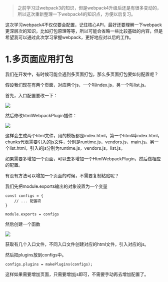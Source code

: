 >之前学习过webpack3的知识，但是webpack4升级后还是有很多变动的，所以这次重新整理一下webpack4的知识点，方便以后复习。

<p>这次学习webpack4不仅仅要会配置，记住核心API，最好还要理解一下webpack更深层次的知识，比如打包原理等等，所以可能会省略一些比较基础的内容，但是希望我可以通过此次学习掌握webpack，更好地应对以后的工作。</p>

<h1>1.多页面应用打包</h1>

<p>我们在开发中，有时候可能会遇到多页面打包，那么多页面打包要如何配置呢？</p>

<p>假设我们现在有两个页面，对应两个js，一个叫index.js，另一个叫list.js。</p>

<p>首先，入口配置要改一下：</p>


![](https://user-gold-cdn.xitu.io/2019/6/3/16b1d23e88b2bdda?w=389&h=172&f=png&s=7574)


<p>然后修改htmlWebpackPlugin插件：</p>


![](https://user-gold-cdn.xitu.io/2019/6/3/16b1d4737de97ab1?w=518&h=365&f=png&s=27753)


<p>这样会生成两个html文件，用的模板都是index.html，第一个html叫index.html，chunks代表需要引入的js文件，分别是runtime.js，vendors.js，main.js。另一个list.html，引入的js分别为runtime.js，vendors.js，list.js。</p>

<p>如果需要多增加一个页面，可以去多增加一个HtmlWebpackPlugin，然后做相应的配置。</p>

<p>有没有方法可以增加一个页面的时候，不需要复制粘贴呢？</p>

<p>我们先把module.exports输出的对象设置为一个变量</p>

 
```
const configs = {
    // ... 配置项
}

module.exports = configs
```

<p>然后创建一个函数</p>


![](https://user-gold-cdn.xitu.io/2019/6/3/16b1d721555f1008?w=943&h=796&f=png&s=75248)


<p>获取有几个入口文件，不同入口文件创建对应的html文件，引入对应的js。</p>

<p>然后把plugins放到configs中。</p>
 
```
configs.plugins = makePlugins(configs);
```

<p>这样如果需要增加页面，只需要增加js即可，不需要手动再去增加配置了。</p>